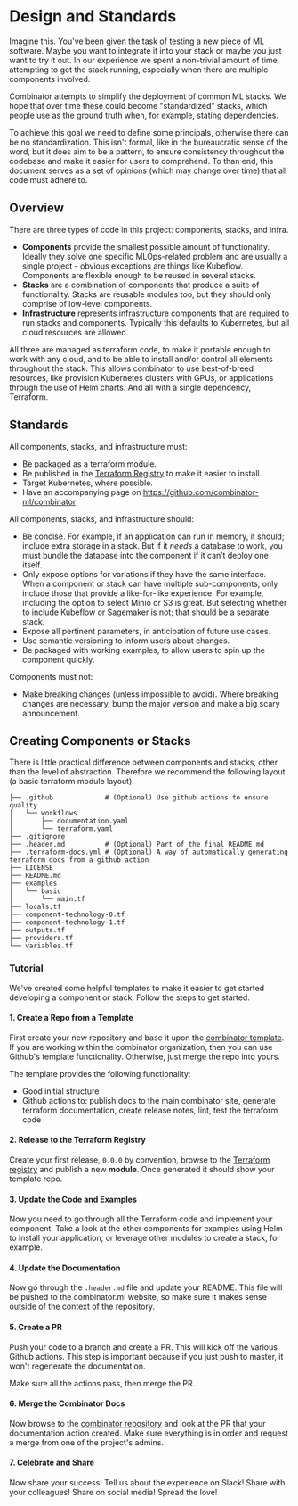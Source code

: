 # Design and Standards

Imagine this. You've been given the task of testing a new piece of ML software. Maybe you want to integrate it into your stack or maybe you just want to try it out. In our experience we spent a non-trivial amount of time attempting to get the stack running, especially when there are multiple components involved.

Combinator attempts to simplify the deployment of common ML stacks. We hope that over time these could become "standardized" stacks, which people use as the ground truth when, for example, stating dependencies.

To achieve this goal we need to define some principals, otherwise there can be no standardization. This isn't formal, like in the bureaucratic sense of the word, but it does aim to be a pattern, to ensure consistency throughout the codebase and make it easier for users to comprehend. To than end, this document serves as a set of opinions (which may change over time) that all code must adhere to.

## Overview

There are three types of code in this project: components, stacks, and infra.

- **Components** provide the smallest possible amount of functionality. Ideally they solve one specific MLOps-related problem and are usually a single project - obvious exceptions are things like Kubeflow. Components are flexible enough to be reused in several stacks.
- **Stacks** are a combination of components that produce a suite of functionality. Stacks are reusable modules too, but they should only comprise of low-level components.
- **Infrastructure** represents infrastructure components that are required to run stacks and components. Typically this defaults to Kubernetes, but all cloud resources are allowed.

All three are managed as terraform code, to make it portable enough to work with any cloud, and to be able to install and/or control all elements throughout the stack. This allows combinator to use best-of-breed resources, like provision Kubernetes clusters with GPUs, or applications through the use of Helm charts. And all with a single dependency, Terraform.

## Standards

All components, stacks, and infrastructure must:

- Be packaged as a terraform module.
- Be published in the [Terraform Registry](https://registry.terraform.io) to make it easier to install.
- Target Kubernetes, where possible.
- Have an accompanying page on https://github.com/combinator-ml/combinator

All components, stacks, and infrastructure should:

- Be concise. For example, if an application can run in memory, it should; include extra storage in a stack. But if it _needs_ a database to work, you must bundle the database into the component if it can’t deploy one itself.
- Only expose options for variations if they have the same interface. When a component or stack can have multiple sub-components, only include those that provide a like-for-like experience. For example, including the option to select Minio or S3 is great. But selecting whether to include Kubeflow or Sagemaker is not; that should be a separate stack.
- Expose all pertinent parameters, in anticipation of future use cases.
- Use semantic versioning to inform users about changes.
- Be packaged with working examples, to allow users to spin up the component quickly.

Components must not:

- Make breaking changes (unless impossible to avoid). Where breaking changes are necessary, bump the major version and make a big scary announcement.

## Creating Components or Stacks

There is little practical difference between components and stacks, other than the level of abstraction. Therefore we recommend the following layout (a basic terraform module layout):

```
├── .github             # (Optional) Use github actions to ensure quality
│   └── workflows
│       ├── documentation.yaml
│       └── terraform.yaml
├── .gitignore
├── .header.md          # (Optional) Part of the final README.md
├── .terraform-docs.yml # (Optional) A way of automatically generating terraform docs from a github action
├── LICENSE
├── README.md
├── examples
│   └── basic
│       └── main.tf
├── locals.tf
├── component-technology-0.tf
├── component-technology-1.tf
├── outputs.tf
├── providers.tf
└── variables.tf
```

### Tutorial

We've created some helpful templates to make it easier to get started developing a component or stack. Follow the steps to get started.

#### 1. Create a Repo from a Template

First create your new repository and base it upon the [combinator template](https://github.com/combinator-ml/terraform-template). If you are working within the combinator organization, then you can use Github's template functionality. Otherwise, just merge the repo into yours.

The template provides the following functionality:

- Good initial structure
- Github actions to: publish docs to the main combinator site, generate terraform documentation, create release notes, lint, test the terraform code

#### 2. Release to the Terraform Registry

Create your first release, `0.0.0` by convention, browse to the [Terraform registry](https://registry.terraform.io/github/create) and publish a new **module**. Once generated it should show your template repo.

#### 3. Update the Code and Examples

Now you need to go through all the Terraform code and implement your component. Take a look at the other components for examples using Helm to install your application, or leverage other modules to create a stack, for example.

#### 4. Update the Documentation

Now go through the `.header.md` file and update your README. This file will be pushed to the combinator.ml website, so make sure it makes sense outside of the context of the repository.

#### 5. Create a PR

Push your code to a branch and create a PR. This will kick off the various Github actions. This step is important because if you just push to master, it won't regenerate the documentation.

Make sure all the actions pass, then merge the PR.

#### 6. Merge the Combinator Docs

Now browse to the [combinator repository](https://github.com/combinator-ml/combinator/pulls) and look at the PR that your documentation action created. Make sure everything is in order and request a merge from one of the project's admins.

#### 7. Celebrate and Share

Now share your success! Tell us about the experience on Slack! Share with your colleagues! Share on social media! Spread the love!
